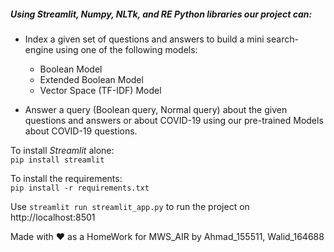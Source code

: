 ##### Using **_Streamlit_**, **_Numpy_**, **_NLTk_**, and **_RE_** **_Python_** libraries our project can:

* Index a given set of questions and answers to build a mini search-engine using one of the following models:
    * Boolean Model
    * Extended Boolean Model
    * Vector Space (TF-IDF) Model

* Answer a query (Boolean query, Normal query) about the given questions and answers or about COVID-19 using
our pre-trained Models about COVID-19 questions.  

To install _Streamlit_ alone:  
`pip install streamlit`  

To install  the requirements:  
`pip install -r requirements.txt`  

Use `streamlit run streamlit_app.py` to run the project on http://localhost:8501

Made with :heart: as a HomeWork for MWS_AIR by Ahmad_155511, Walid_164688
